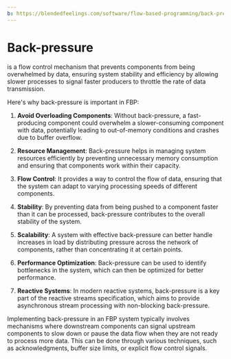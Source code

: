 ```yaml
---
b: https://blendedfeelings.com/software/flow-based-programming/back-pressure.md
---
```


# Back-pressure 
is a flow control mechanism that prevents components from being overwhelmed by data, ensuring system stability and efficiency by allowing slower processes to signal faster producers to throttle the rate of data transmission.

Here's why back-pressure is important in FBP:

1. **Avoid Overloading Components**: Without back-pressure, a fast-producing component could overwhelm a slower-consuming component with data, potentially leading to out-of-memory conditions and crashes due to buffer overflow.

2. **Resource Management**: Back-pressure helps in managing system resources efficiently by preventing unnecessary memory consumption and ensuring that components work within their capacity.

3. **Flow Control**: It provides a way to control the flow of data, ensuring that the system can adapt to varying processing speeds of different components.

4. **Stability**: By preventing data from being pushed to a component faster than it can be processed, back-pressure contributes to the overall stability of the system.

5. **Scalability**: A system with effective back-pressure can better handle increases in load by distributing pressure across the network of components, rather than concentrating it at certain points.

6. **Performance Optimization**: Back-pressure can be used to identify bottlenecks in the system, which can then be optimized for better performance.

7. **Reactive Systems**: In modern reactive systems, back-pressure is a key part of the reactive streams specification, which aims to provide asynchronous stream processing with non-blocking back-pressure.

Implementing back-pressure in an FBP system typically involves mechanisms where downstream components can signal upstream components to slow down or pause the data flow when they are not ready to process more data. This can be done through various techniques, such as acknowledgments, buffer size limits, or explicit flow control signals.